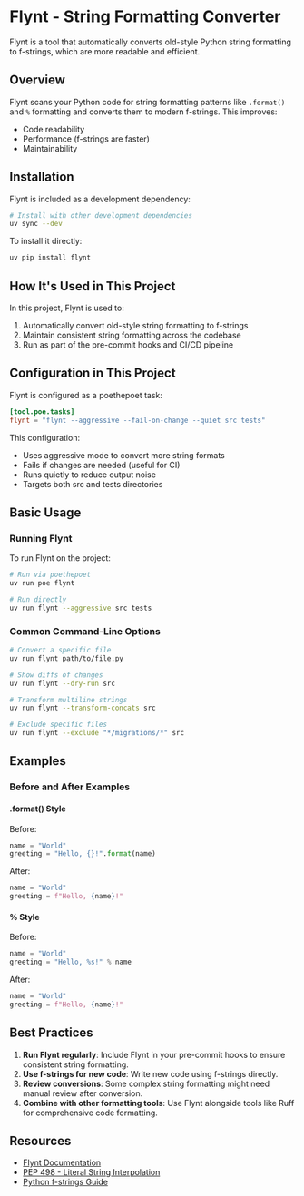# Flynt - String Formatting Converter

Flynt is a tool that automatically converts old-style Python string formatting to f-strings, which are more readable and efficient.

## Overview

Flynt scans your Python code for string formatting patterns like `.format()` and `%` formatting and converts them to modern f-strings. This improves:

- Code readability
- Performance (f-strings are faster)
- Maintainability

## Installation

Flynt is included as a development dependency:

```bash
# Install with other development dependencies
uv sync --dev
```

To install it directly:

```bash
uv pip install flynt
```

## How It's Used in This Project

In this project, Flynt is used to:

1. Automatically convert old-style string formatting to f-strings
2. Maintain consistent string formatting across the codebase
3. Run as part of the pre-commit hooks and CI/CD pipeline

## Configuration in This Project

Flynt is configured as a poethepoet task:

```toml
[tool.poe.tasks]
flynt = "flynt --aggressive --fail-on-change --quiet src tests"
```

This configuration:

- Uses aggressive mode to convert more string formats
- Fails if changes are needed (useful for CI)
- Runs quietly to reduce output noise
- Targets both src and tests directories

## Basic Usage

### Running Flynt

To run Flynt on the project:

```bash
# Run via poethepoet
uv run poe flynt

# Run directly
uv run flynt --aggressive src tests
```

### Common Command-Line Options

```bash
# Convert a specific file
uv run flynt path/to/file.py

# Show diffs of changes
uv run flynt --dry-run src

# Transform multiline strings
uv run flynt --transform-concats src

# Exclude specific files
uv run flynt --exclude "*/migrations/*" src
```

## Examples

### Before and After Examples

#### .format() Style

Before:

```python
name = "World"
greeting = "Hello, {}!".format(name)
```

After:

```python
name = "World"
greeting = f"Hello, {name}!"
```

#### % Style

Before:

```python
name = "World"
greeting = "Hello, %s!" % name
```

After:

```python
name = "World"
greeting = f"Hello, {name}!"
```

## Best Practices

1. **Run Flynt regularly**: Include Flynt in your pre-commit hooks to ensure consistent string formatting.
2. **Use f-strings for new code**: Write new code using f-strings directly.
3. **Review conversions**: Some complex string formatting might need manual review after conversion.
4. **Combine with other formatting tools**: Use Flynt alongside tools like Ruff for comprehensive code formatting.

## Resources

- [Flynt Documentation](https://github.com/ikamensh/flynt)
- [PEP 498 - Literal String Interpolation](https://peps.python.org/pep-0498/)
- [Python f-strings Guide](https://realpython.com/python-f-strings/)
